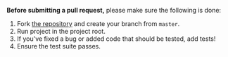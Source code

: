 **Before submitting a pull request,** please make sure the following is done:

1. Fork [the repository](https://github.com/mpgp/mpgp.github.io) and create your branch from `master`.
2. Run project in the project root.
3. If you've fixed a bug or added code that should be tested, add tests!
4. Ensure the test suite passes.
